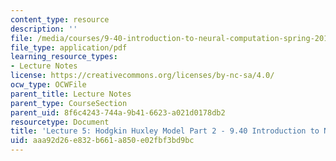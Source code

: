 ```yaml
---
content_type: resource
description: ''
file: /media/courses/9-40-introduction-to-neural-computation-spring-2018/aaa92d26e832b661a850e02fbf3bd9bc_MIT9_40S18_Lec05.pdf
file_type: application/pdf
learning_resource_types:
- Lecture Notes
license: https://creativecommons.org/licenses/by-nc-sa/4.0/
ocw_type: OCWFile
parent_title: Lecture Notes
parent_type: CourseSection
parent_uid: 8f6c4243-744a-9b41-6623-a021d0178db2
resourcetype: Document
title: 'Lecture 5: Hodgkin Huxley Model Part 2 - 9.40 Introduction to Neural Computation'
uid: aaa92d26-e832-b661-a850-e02fbf3bd9bc
---
```

